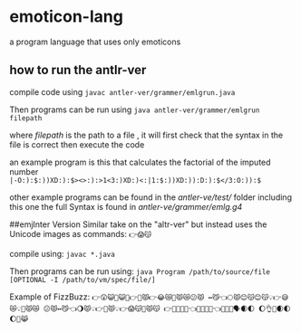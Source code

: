 # emoticon-lang
a program language that uses only emoticons

## how to run the antlr-ver
compile code using ` javac antler-ver/grammer/emlgrun.java `

Then programs can be run using `java antler-ver/grammer/emlgrun filepath`

where _filepath_ is the path to a file , it will first check that the syntax in the file is correct then execute the code

an example program is this that calculates the factorial of the imputed number  
`|‑O:):$:))XD:):$><>:):>1<3:)XD:)<:|1:$:))XD:)):D:):$</3:O:)):$`

other example programs can be found in the _antler-ve/test/_ folder including this one
the full Syntax is found in _antler-ve/grammer/emlg.g4_

##emjInter Version
Similar take on the "altr-ver" but instead uses the Unicode images as commands:
```👉😱😽```

compile using: `javac *.java`

Then programs can be run using: `java Program /path/to/source/file [OPTIONAL -I /path/to/vm/spec/file/]`

Example of FizzBuzz:
`👉😲😺🐑😺🐢👉🐢😾👉😂😿🖕😾😿😕😾
↔️😼👈🌕😾😊😽😊😽💡👉😅😿💡🖕😾😿
😕😾↔️😼👈🌖😾💡👉🐢😾💡👉😱😽🖕😾😽
👉🐢😾😊😽👈🌖😽😊😾👈🐢😾🐶🗣🌒🌓
🌔👌🚽🌒🌓🌔💩😹`
